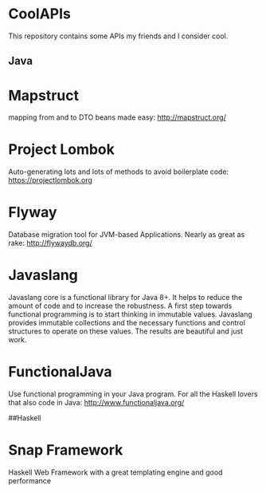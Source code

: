 # CoolAPIs
This repository contains some APIs my friends and I consider cool.

## Java

# Mapstruct
mapping from and to DTO beans made easy: http://mapstruct.org/

# Project Lombok
Auto-generating lots and lots of methods to avoid boilerplate code: https://projectlombok.org

# Flyway
Database migration tool for JVM-based Applications. Nearly as great as rake: http://flywaydb.org/

# Javaslang
Javaslang core is a functional library for Java 8+. It helps to reduce the amount of code and to increase the robustness. A first step towards functional programming is to start thinking in immutable values. Javaslang provides immutable collections and the necessary functions and control structures to operate on these values. The results are beautiful and just work.

# FunctionalJava 
Use functional programming in your Java program. For all the Haskell lovers that also code in Java: http://www.functionaljava.org/

##Haskell

# Snap Framework
Haskell Web Framework with a great templating engine and good performance
